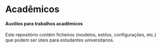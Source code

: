 # Acadêmicos
#### Auxilíos para trabalhos acadêmicos

Este repositório contém ficheiros (modelos, estilos, configurações, etc.) que podem ser úteis para estudantes universitários. 
